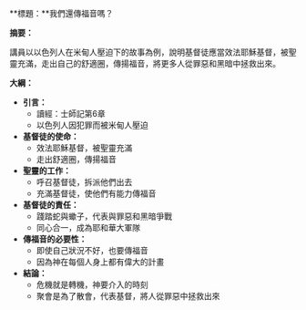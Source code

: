 **標題：**我們還傳福音嗎？

**摘要：**

講員以以色列人在米甸人壓迫下的故事為例，說明基督徒應當效法耶穌基督，被聖靈充滿，走出自己的舒適圈，傳揚福音，將更多人從罪惡和黑暗中拯救出來。

**大綱：**

* **引言：**
    * 讀經：士師記第6章
    * 以色列人因犯罪而被米甸人壓迫
* **基督徒的使命：**
    * 效法耶穌基督，被聖靈充滿
    * 走出舒適圈，傳揚福音
* **聖靈的工作：**
    * 呼召基督徒，拆派他們出去
    * 充滿基督徒，使他們有能力傳福音
* **基督徒的責任：**
    * 踐踏蛇與蠍子，代表與罪惡和黑暗爭戰
    * 同心合一，成為耶和華大軍隊
* **傳福音的必要性：**
    * 即使自己狀況不好，也要傳福音
    * 因為神在每個人身上都有偉大的計畫
* **結論：**
    * 危機就是轉機，神要介入的時刻
    * 聚會是為了散會，代表基督，將人從罪惡中拯救出來